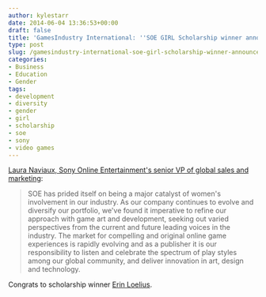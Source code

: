 ```yaml
---
author: kylestarr
date: 2014-06-04 13:36:53+00:00
draft: false
title: 'GamesIndustry International: ''SOE GIRL Scholarship winner announced'''
type: post
slug: /gamesindustry-international-soe-girl-scholarship-winner-announced/
categories:
- Business
- Education
- Gender
tags:
- development
- diversity
- gender
- girl
- scholarship
- soe
- sony
- video games
---
```


[Laura Naviaux, Sony Online Entertainment's senior VP of global sales and marketing](http://www.gamesindustry.biz/articles/2014-06-03-soe-girl-scholarship-winner-announced):

> SOE has prided itself on being a major catalyst of women's involvement in our industry. As our company continues to evolve and diversify our portfolio, we've found it imperative to refine our approach with game art and development, seeking out varied perspectives from the current and future leading voices in the industry. The market for compelling and original online game experiences is rapidly evolving and as a publisher it is our responsibility to listen and celebrate the spectrum of play styles among our global community, and deliver innovation in art, design and technology.

Congrats to scholarship winner [Erin Loelius](http://cannedsweetpeas.blogspot.com/p/blog-page.html?m=1).
